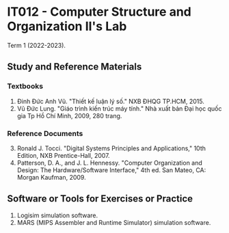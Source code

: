 # IT012 - Computer Structure and Organization II's Lab
Term 1 (2022-2023).

## Study and Reference Materials

### Textbooks
1. Đinh Đức Anh Vũ. "Thiết kế luận lý số." NXB ĐHQG TP.HCM, 2015.
2. Vũ Đức Lung. "Giáo trình kiến trúc máy tính." Nhà xuất bản Đại học quốc gia Tp Hồ Chí Minh, 2009, 280 trang.

### Reference Documents
3. Ronald J. Tocci. "Digital Systems Principles and Applications," 10th Edition, NXB Prentice-Hall, 2007.
4. Patterson, D. A., and J. L. Hennessy. "Computer Organization and Design: The Hardware/Software Interface," 4th ed. San Mateo, CA: Morgan Kaufman, 2009.

## Software or Tools for Exercises or Practice
1. Logisim simulation software.
2. MARS (MIPS Assembler and Runtime Simulator) simulation software.
